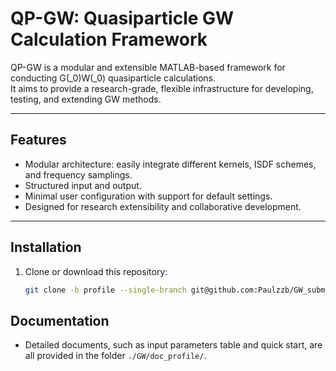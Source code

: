 # QP-GW: Quasiparticle GW Calculation Framework

QP-GW is a modular and extensible MATLAB-based framework for conducting G\(_0\)W\(_0\) quasiparticle calculations.  
It aims to provide a research-grade, flexible infrastructure for developing, testing, and extending GW methods.

---

## Features

- Modular architecture: easily integrate different kernels, ISDF schemes, and frequency samplings.
- Structured input and output.
- Minimal user configuration with support for default settings.
- Designed for research extensibility and collaborative development.

---

## Installation

1. Clone or download this repository:
   ```bash
   git clone -b profile --single-branch git@github.com:Paulzzb/GW_submodule.git 

## Documentation

- Detailed documents, such as input parameters table and quick start, are all provided in the folder `./GW/doc_profile/`.
